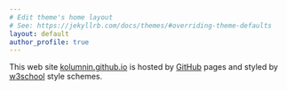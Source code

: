 ```yaml
---
# Edit theme's home layout
# See: https://jekyllrb.com/docs/themes/#overriding-theme-defaults
layout: default
author_profile: true
---
```

This web site 
[kolumnin.github.io](http://kolumnin.github.io) is
hosted by [GitHub](https://GitHub.com) pages and styled by [w3school](https://www.w3schools.com) style schemes.


